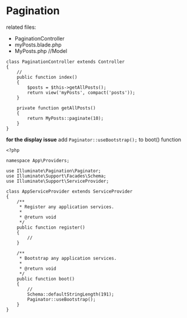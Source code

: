 # Pagination
related files: 
* PaginationController
* myPosts.blade.php
* MyPosts.php //Model

```
class PaginationController extends Controller
{
    //
    public function index()
    {
        $posts = $this->getAllPosts();
        return view('myPosts', compact('posts'));
    }
    
    private function getAllPosts()
    {
        return MyPosts::paginate(10);
    }
}
```


**for the display issue**
add ```Paginator::useBootstrap();``` to boot() function

```
<?php

namespace App\Providers;

use Illuminate\Pagination\Paginator;
use Illuminate\Support\Facades\Schema;
use Illuminate\Support\ServiceProvider;

class AppServiceProvider extends ServiceProvider
{
    /**
     * Register any application services.
     *
     * @return void
     */
    public function register()
    {
        //
    }

    /**
     * Bootstrap any application services.
     *
     * @return void
     */
    public function boot()
    {
        //
        Schema::defaultStringLength(191);
        Paginator::useBootstrap();
    }
}
```
